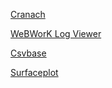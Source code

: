 [Cranach](https://pschan-gh.github.io/cranach/)

[WeBWorK Log Viewer](https://pschan-gh.github.io/ww_logparser/)

[Csvbase](https://pschan-gh.github.io/csvbase)

[Surfaceplot](https://pschan-gh.github.io/surfaceplot)